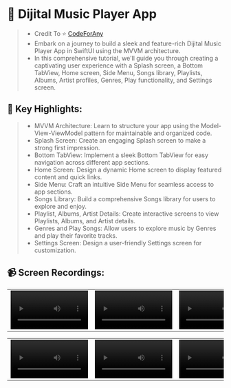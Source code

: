 # 🎡 Dijital Music Player App
> * Credit To ⭐️ [CodeForAny](https://www.youtube.com/playlist?list=PLzcRC7PA0xWTRhFuIAY6ZdUP62X0DdttE)
> * Embark on a journey to build a sleek and feature-rich Dijital Music Player App in SwiftUI using the MVVM architecture.
> * In this comprehensive tutorial, we'll guide you through creating a captivating user experience with a Splash screen, a Bottom TabView, Home screen, Side Menu, Songs library, Playlists, Albums, Artist profiles, Genres, Play functionality, and Settings screen.

## 🚀 Key Highlights:
> * MVVM Architecture: Learn to structure your app using the Model-View-ViewModel pattern for maintainable and organized code.
> * Splash Screen: Create an engaging Splash screen to make a strong first impression.
> * Bottom TabView: Implement a sleek Bottom TabView for easy navigation across different app sections.
> * Home Screen: Design a dynamic Home screen to display featured content and quick links.
> * Side Menu: Craft an intuitive Side Menu for seamless access to app sections.
> * Songs Library: Build a comprehensive Songs library for users to explore and enjoy.
> * Playlist, Albums, Artist Details: Create interactive screens to view Playlists, Albums, and Artist details.
> * Genres and Play Songs: Allow users to explore music by Genres and play their favorite tracks.
> * Settings Screen: Design a user-friendly Settings screen for customization.

## 📹 Screen Recordings:
| | | |
| :-: | :-: | :-: |
<video src='https://github.com/enesozmus/MyGithubAssets/assets/94680591/067baa82-e788-4efd-a77b-10e2c5a38d09' width=180/> | <video src='https://github.com/enesozmus/MyGithubAssets/assets/94680591/e7298aa1-b43c-4151-a350-d8ee346e12ef' width=180/> | <video src='https://github.com/enesozmus/MyGithubAssets/assets/94680591/1d5ad98f-5cd9-451b-ba13-5a0da3212540' width=180/>

| | | |
| :-: | :-: | :-: |
<video src='https://github.com/enesozmus/MyGithubAssets/assets/94680591/b39a6cef-d2fb-4384-80be-4162512605b5' width=180/> | <video src='' width=180/> | <video src='' width=180/>
